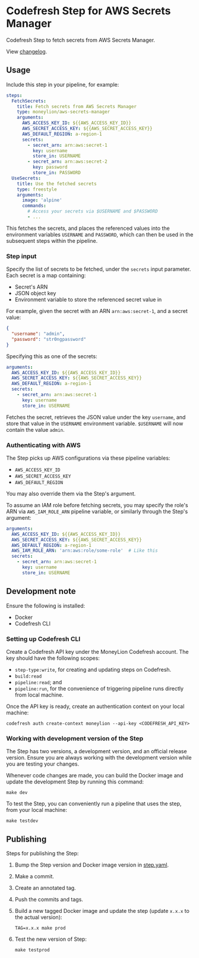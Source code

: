 # Codefresh Step for AWS Secrets Manager

Codefresh Step to fetch secrets from AWS Secrets Manager.

View [changelog](./CHANGELOG.md).

## Usage

Include this step in your pipeline, for example:

```yaml
steps:
  FetchSecrets:
    title: Fetch secrets from AWS Secrets Manager
    type: moneylion/aws-secrets-manager
    arguments:
      AWS_ACCESS_KEY_ID: ${{AWS_ACCESS_KEY_ID}}
      AWS_SECRET_ACCESS_KEY: ${{AWS_SECRET_ACCESS_KEY}}
      AWS_DEFAULT_REGION: a-region-1
      secrets:
        - secret_arn: arn:aws:secret-1
          key: username
          store_in: USERNAME
        - secret_arn: arn:aws:secret-2
          key: password
          store_in: PASSWORD
  UseSecrets:
    title: Use the fetched secrets
    type: freestyle
    arguments:
      image: 'alpine'
      commands:
        # Access your secrets via $USERNAME and $PASSWORD
        - ...
```

This fetches the secrets, and places the referenced values into the environment variables `USERNAME` and `PASSWORD`, which can then be used in the subsequent steps within the pipeline.

### Step input

Specify the list of secrets to be fetched, under the `secrets` input parameter. Each secret is a map containing:

  - Secret's ARN
  - JSON object key
  - Environment variable to store the referenced secret value in

For example, given the secret with an ARN `arn:aws:secret-1`, and a secret value:

```json
{
  "username": "admin",
  "password": "str0ngpassword"
}
```

Specifying this as one of the secrets:

```yaml
arguments:
  AWS_ACCESS_KEY_ID: ${{AWS_ACCESS_KEY_ID}}
  AWS_SECRET_ACCESS_KEY: ${{AWS_SECRET_ACCESS_KEY}}
  AWS_DEFAULT_REGION: a-region-1
  secrets:
    - secret_arn: arn:aws:secret-1
      key: username
      store_in: USERNAME
```

Fetches the secret, retrieves the JSON value under the key `username`, and store that value in the `USERNAME` environment variable. `$USERNAME` will now contain the value `admin`.

### Authenticating with AWS

The Step picks up AWS configurations via these pipeline variables:

  - `AWS_ACCESS_KEY_ID`
  - `AWS_SECRET_ACCESS_KEY`
  - `AWS_DEFAULT_REGION`

You may also override them via the Step's argument.

To assume an IAM role before fetching secrets, you may specify the role's ARN via `AWS_IAM_ROLE_ARN` pipeline variable, or similarly through the Step's argument:

```yaml
arguments:
  AWS_ACCESS_KEY_ID: ${{AWS_ACCESS_KEY_ID}}
  AWS_SECRET_ACCESS_KEY: ${{AWS_SECRET_ACCESS_KEY}}
  AWS_DEFAULT_REGION: a-region-1
  AWS_IAM_ROLE_ARN: 'arn:aws:role/some-role'  # Like this
  secrets:
    - secret_arn: arn:aws:secret-1
      key: username
      store_in: USERNAME
```

## Development note

Ensure the following is installed:

  - Docker
  - Codefresh CLI

### Setting up Codefresh CLI

Create a Codefresh API key under the MoneyLion Codefresh account. The key should have the following scopes:

  - `step-type:write`, for creating and updating steps on Codefresh.
  - `build:read`
  - `pipeline:read`; and
  - `pipeline:run`, for the convenience of triggering pipeline runs directly from local machine.

Once the API key is ready, create an authentication context on your local machine:

```
codefresh auth create-context moneylion --api-key <CODEFRESH_API_KEY>
```

### Working with development version of the Step

The Step has two versions, a development version, and an official release version. Ensure you are always working with the development version while you are testing your changes.

Whenever code changes are made, you can build the Docker image and update the development Step by running this command:

```
make dev
```

To test the Step, you can conveniently run a pipeline that uses the step, from your local machine:

```
make testdev
```

## Publishing

Steps for publishing the Step:

  1. Bump the Step version and Docker image version in [step.yaml](./step.yaml).

  1. Make a commit.

  1. Create an annotated tag.

  1. Push the commits and tags.

  1. Build a new tagged Docker image and update the step (update `x.x.x` to the actual version):

      ```
      TAG=x.x.x make prod
      ```

  1. Test the new version of Step:

      ```
      make testprod
      ```

